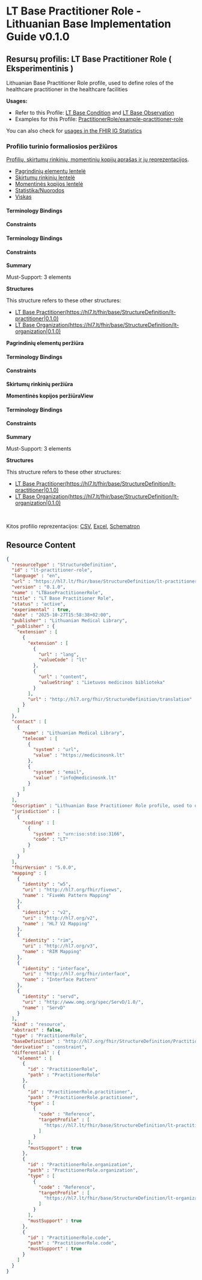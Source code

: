 # LT Base Practitioner Role - Lithuanian Base Implementation Guide v0.1.0

## Resursų profilis: LT Base Practitioner Role ( Eksperimentinis ) 

 
Lithuanian Base Practitioner Role profile, used to define roles of the healthcare practitioner in the healthcare facilities 

**Usages:**

* Refer to this Profile: [LT Base Condition](StructureDefinition-lt-condition.md) and [LT Base Observation](StructureDefinition-lt-observation.md)
* Examples for this Profile: [PractitionerRole/example-practitioner-role](PractitionerRole-example-practitioner-role.md)

You can also check for [usages in the FHIR IG Statistics](https://packages2.fhir.org/xig/lt.hl7.fhir.base|current/StructureDefinition/lt-practitioner-role)

### Profilio turinio formaliosios peržiūros

 [Profilių, skirtumų rinkinių, momentinių kopijų aprašas ir jų reprezentacijos](http://build.fhir.org/ig/FHIR/ig-guidance/readingIgs.html#structure-definitions). 

*  [Pagrindinių elementų lentelė](#tabs-key) 
*  [Skirtumų rinkinių lentelė](#tabs-diff) 
*  [Momentinės kopijos lentelė](#tabs-snap) 
*  [Statistika/Nuorodos](#tabs-summ) 
*  [Viskas](#tabs-all) 

#### Terminology Bindings

#### Constraints

#### Terminology Bindings

#### Constraints

**Summary**

Must-Support: 3 elements

**Structures**

This structure refers to these other structures:

* [LT Base Practitioner(https://hl7.lt/fhir/base/StructureDefinition/lt-practitioner|0.1.0)](StructureDefinition-lt-practitioner.md)
* [LT Base Organization(https://hl7.lt/fhir/base/StructureDefinition/lt-organization|0.1.0)](StructureDefinition-lt-organization.md)

 **Pagrindinių elementų peržiūra** 

#### Terminology Bindings

#### Constraints

 **Skirtumų rinkinių peržiūra** 

 **Momentinės kopijos peržiūraView** 

#### Terminology Bindings

#### Constraints

**Summary**

Must-Support: 3 elements

**Structures**

This structure refers to these other structures:

* [LT Base Practitioner(https://hl7.lt/fhir/base/StructureDefinition/lt-practitioner|0.1.0)](StructureDefinition-lt-practitioner.md)
* [LT Base Organization(https://hl7.lt/fhir/base/StructureDefinition/lt-organization|0.1.0)](StructureDefinition-lt-organization.md)

 

Kitos profilio reprezentacijos: [CSV](../StructureDefinition-lt-practitioner-role.csv), [Excel](../StructureDefinition-lt-practitioner-role.xlsx), [Schematron](../StructureDefinition-lt-practitioner-role.sch) 



## Resource Content

```json
{
  "resourceType" : "StructureDefinition",
  "id" : "lt-practitioner-role",
  "language" : "en",
  "url" : "https://hl7.lt/fhir/base/StructureDefinition/lt-practitioner-role",
  "version" : "0.1.0",
  "name" : "LTBasePractitionerRole",
  "title" : "LT Base Practitioner Role",
  "status" : "active",
  "experimental" : true,
  "date" : "2025-10-27T15:58:38+02:00",
  "publisher" : "Lithuanian Medical Library",
  "_publisher" : {
    "extension" : [
      {
        "extension" : [
          {
            "url" : "lang",
            "valueCode" : "lt"
          },
          {
            "url" : "content",
            "valueString" : "Lietuvos medicinos biblioteka"
          }
        ],
        "url" : "http://hl7.org/fhir/StructureDefinition/translation"
      }
    ]
  },
  "contact" : [
    {
      "name" : "Lithuanian Medical Library",
      "telecom" : [
        {
          "system" : "url",
          "value" : "https://medicinosnk.lt"
        },
        {
          "system" : "email",
          "value" : "info@medicinosnk.lt"
        }
      ]
    }
  ],
  "description" : "Lithuanian Base Practitioner Role profile, used to define roles of the healthcare practitioner in the healthcare facilities",
  "jurisdiction" : [
    {
      "coding" : [
        {
          "system" : "urn:iso:std:iso:3166",
          "code" : "LT"
        }
      ]
    }
  ],
  "fhirVersion" : "5.0.0",
  "mapping" : [
    {
      "identity" : "w5",
      "uri" : "http://hl7.org/fhir/fivews",
      "name" : "FiveWs Pattern Mapping"
    },
    {
      "identity" : "v2",
      "uri" : "http://hl7.org/v2",
      "name" : "HL7 V2 Mapping"
    },
    {
      "identity" : "rim",
      "uri" : "http://hl7.org/v3",
      "name" : "RIM Mapping"
    },
    {
      "identity" : "interface",
      "uri" : "http://hl7.org/fhir/interface",
      "name" : "Interface Pattern"
    },
    {
      "identity" : "servd",
      "uri" : "http://www.omg.org/spec/ServD/1.0/",
      "name" : "ServD"
    }
  ],
  "kind" : "resource",
  "abstract" : false,
  "type" : "PractitionerRole",
  "baseDefinition" : "http://hl7.org/fhir/StructureDefinition/PractitionerRole|5.0.0",
  "derivation" : "constraint",
  "differential" : {
    "element" : [
      {
        "id" : "PractitionerRole",
        "path" : "PractitionerRole"
      },
      {
        "id" : "PractitionerRole.practitioner",
        "path" : "PractitionerRole.practitioner",
        "type" : [
          {
            "code" : "Reference",
            "targetProfile" : [
              "https://hl7.lt/fhir/base/StructureDefinition/lt-practitioner|0.1.0"
            ]
          }
        ],
        "mustSupport" : true
      },
      {
        "id" : "PractitionerRole.organization",
        "path" : "PractitionerRole.organization",
        "type" : [
          {
            "code" : "Reference",
            "targetProfile" : [
              "https://hl7.lt/fhir/base/StructureDefinition/lt-organization|0.1.0"
            ]
          }
        ],
        "mustSupport" : true
      },
      {
        "id" : "PractitionerRole.code",
        "path" : "PractitionerRole.code",
        "mustSupport" : true
      }
    ]
  }
}

```
